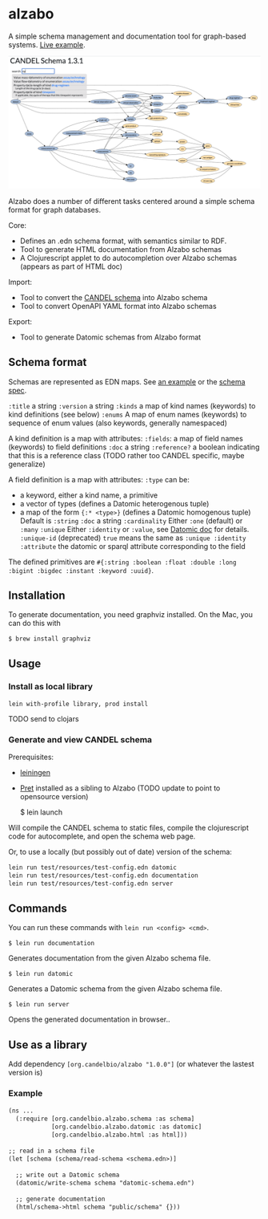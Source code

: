# alzabo

A simple schema management and documentation tool for graph-based systems. [Live example](https://candelbio.github.io/alzabo/).

![Alzabo](resources/public/screenshot.png)

Alzabo does a number of different tasks centered around a simple schema format for graph databases.

Core:
- Defines an .edn schema format, with semantics similar to RDF.
- Tool to generate HTML documentation from Alzabo schemas
- A Clojurescript applet to do autocompletion over Alzabo schemas (appears as part of HTML doc)

Import:
- Tool to convert the [CANDEL schema](https://github.com/candelbio/pret/tree/master/resources/schema) into Alzabo schema
- Tool to convert OpenAPI YAML format into Alzabo schemas

Export:
- Tool to generate Datomic schemas from Alzabo format


## Schema format

Schemas are represented as EDN maps. See [an example](test/resources/schema/rawsugar.edn) or the [schema spec](src/cljc/org/parkerici/alzabo/schema.cljc).

`:title` a string
`:version` a string
`:kinds` a map of kind names (keywords) to kind definitions (see below)
`:enums` A map of enum names (keywords) to sequence of enum values (also keywords, generally namespaced)

A kind definition is a map with attributes:
`:fields`: a map of field names (keywords) to field definitions
`:doc` a string
`:reference?` a boolean indicating that this is a reference class (TODO rather too CANDEL specific, maybe generalize)

A field definition is a map with attributes:
`:type` can be:
 - a keyword, either a kind name, a primitive
 - a vector of types (defines a Datomic heterogenous tuple)
 - a map of the form `{:* <type>}` (defines a Datomic homogenous tuple)
   Default is `:string`
`:doc` a string
`:cardinality` Either `:one` (default) or `:many`
`:unique` Either `:identity` or `:value`, see [Datomic doc](https://docs.datomic.com/on-prem/schema.html#operational-schema-attributes) for details.
`:unique-id` (deprecated) `true` means the same as `:unique :identity`
 `:attribute` the datomic or sparql attribute corresponding to the field 

The defined primitives are `#{:string :boolean :float :double :long :bigint :bigdec :instant :keyword :uuid}`. 

## Installation

To generate documentation, you need graphviz installed. On the Mac, you can do this with

    $ brew install graphviz


## Usage

### Install as local library

    lein with-profile library, prod install

TODO send to clojars


### Generate and view CANDEL schema

Prerequisites:
- [leiningen](https://leiningen.org/)
- [Pret](https://github.com/CANDELbio/pret) installed as a sibling to Alzabo (TODO update to point to opensource version)

    $ lein launch

Will compile the CANDEL schema to static files, compile the clojurescript code for autocomplete, and open the schema web page. 

Or, to use a locally (but possibly out of date) version of the schema:

    lein run test/resources/test-config.edn datomic
    lein run test/resources/test-config.edn documentation
    lein run test/resources/test-config.edn server 

## Commands

You can run these commands with `lein run <config> <cmd>`. 

	$ lein run documentation 
	
Generates documentation from the given Alzabo schema file. 

	$ lein run datomic 
	
Generates a Datomic schema from the given Alzabo schema file. 

	$ lein run server

Opens the generated documentation in browser..

## Use as a library

Add dependency `[org.candelbio/alzabo "1.0.0"]` (or whatever the lastest version is)

### Example

    (ns ...
	  (:require [org.candelbio.alzabo.schema :as schema]
                [org.candelbio.alzabo.datomic :as datomic]
				[org.candelbio.alzabo.html :as html]))

	;; read in a schema file
	(let [schema (schema/read-schema <schema.edn>)]

	  ;; write out a Datomic schema
      (datomic/write-schema schema "datomic-schema.edn")
	
      ;; generate documentation 
      (html/schema->html schema "public/schema" {}))



